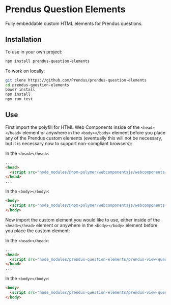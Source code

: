 # Prendus Question Elements

Fully embeddable custom HTML elements for Prendus questions.

## Installation

To use in your own project:

```bash
npm install prendus-question-elements
```

To work on locally:

```bash
git clone https://github.com/Prendus/prendus-question-elements
cd prendus-question-elements
bower install
npm install
npm run test
```

## Use

First import the polyfill for HTML Web Components inside of the `<head></head>` element or anywhere in the `<body></body>` element before you place any of the Prendus custom elements (eventually this will not be necessary, but it is necessary now to support non-compliant browsers):

In the `<head></head>`:
```HTML
...
<head>
  <script src="node_modules/@npm-polymer/webcomponentsjs/webcomponents-lite.js"></script>
</head>
...
```

In the `<body></body>`:

```HTML
<body>
  <script src="node_modules/@npm-polymer/webcomponentsjs/webcomponents-lite.js"></script>
</body>
```

Now import the custom element you would like to use, either inside of the `<head></head>` element or anywhere in the `<body></body>` element before you place the custom element:

In the `<head></head>`:
```HTML
...
<head>
  <script src="node_modules/prendus-question-elements/prendus-view-question.html"></script>
</head>
...
```

In the `<body></body>`:

```HTML
<body>
  <script src="node_modules/prendus-question-elements/prendus-view-question.html"></script>
</body>
```
